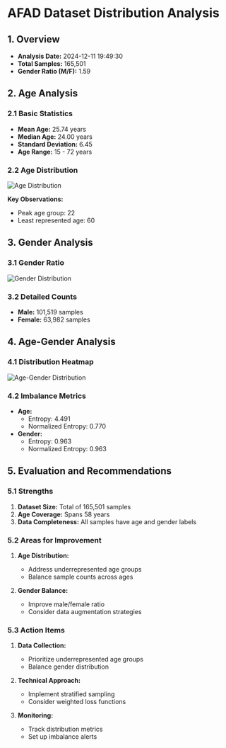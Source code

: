 # AFAD Dataset Distribution Analysis
    
## 1. Overview
- **Analysis Date:** 2024-12-11 19:49:30
- **Total Samples:** 165,501
- **Gender Ratio (M/F):** 1.59

## 2. Age Analysis
### 2.1 Basic Statistics
- **Mean Age:** 25.74 years
- **Median Age:** 24.00 years
- **Standard Deviation:** 6.45
- **Age Range:** 15 - 72 years

### 2.2 Age Distribution
![Age Distribution](plots/age_distribution_detailed.png)

**Key Observations:**
- Peak age group: 22
- Least represented age: 60

## 3. Gender Analysis
### 3.1 Gender Ratio
![Gender Distribution](plots/gender_distribution_detailed.png)

### 3.2 Detailed Counts
- **Male:** 101,519 samples
- **Female:** 63,982 samples

## 4. Age-Gender Analysis
### 4.1 Distribution Heatmap
![Age-Gender Distribution](plots/age_gender_distribution_detailed.png)

### 4.2 Imbalance Metrics
- **Age:**
  - Entropy: 4.491
  - Normalized Entropy: 0.770
- **Gender:**
  - Entropy: 0.963
  - Normalized Entropy: 0.963

## 5. Evaluation and Recommendations

### 5.1 Strengths
1. **Dataset Size:** Total of 165,501 samples
2. **Age Coverage:** Spans 58 years
3. **Data Completeness:** All samples have age and gender labels

### 5.2 Areas for Improvement
1. **Age Distribution:**
   - Address underrepresented age groups
   - Balance sample counts across ages

2. **Gender Balance:**
   - Improve male/female ratio
   - Consider data augmentation strategies

### 5.3 Action Items
1. **Data Collection:**
   - Prioritize underrepresented age groups
   - Balance gender distribution

2. **Technical Approach:**
   - Implement stratified sampling
   - Consider weighted loss functions

3. **Monitoring:**
   - Track distribution metrics
   - Set up imbalance alerts

